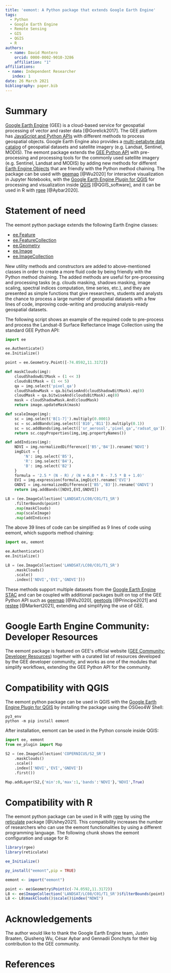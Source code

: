 ```yaml
---
title: 'eemont: A Python package that extends Google Earth Engine'
tags:
  - Python
  - Google Earth Engine
  - Remote Sensing
  - GIS
  - QGIS
  - R
authors:
  - name: David Montero
    orcid: 0000-0002-9010-3286
    affiliation: "1"
affiliations:
 - name: Independent Researcher
   index: 1
date: 26 March 2021
bibliography: paper.bib
---
```


# Summary

[Google Earth Engine](https://earthengine.google.com/) (GEE) is a cloud-based service for geospatial processing of vector and raster data [@Gorelick2017].
The GEE platform has [JavaScript and Python APIs](https://developers.google.com/earth-engine/guides) with different methods to process geospatial objects.
Google Earth Engine also provides a [multi-petabyte data catalog](https://developers.google.com/earth-engine/datasets/) of geospatial datasets and satellite imagery (e.g. Landsat, Sentinel, MODIS).
The eemont package extends the [GEE Python API](https://developers.google.com/earth-engine/guides/python_install) with pre-processing and processing tools
for the commonly used satellite imagery (e.g. Sentinel, Landsat and MODIS) by adding new methods for different
[Earth Engine Objects](https://developers.google.com/earth-engine/guides/objects_methods_overview) that are friendly with the Python method chaining. The package
can be used with [geemap](https://geemap.org/) [@Wu2020] for interactive visualization in Jupyter Notebooks, with the
[Google Earth Engine Plugin for QGIS](https://gee-community.github.io/qgis-earthengine-plugin/) for processing and visualization inside [QGIS](https://www.qgis.org/es/site/) [@QGIS_software], and it can be used in R with [rgee](https://github.com/r-spatial/rgee) [@Aybar2020].

# Statement of need

The eemont python package extends the following Earth Engine classes:

- [ee.Feature](https://developers.google.com/earth-engine/guides/features)
- [ee.FeatureCollection](https://developers.google.com/earth-engine/guides/feature_collections)
- [ee.Geometry](https://developers.google.com/earth-engine/guides/geometries)
- [ee.Image](https://developers.google.com/earth-engine/guides/image_overview)
- [ee.ImageCollection](https://developers.google.com/earth-engine/guides/ic_creating)

New utility methods and constructors are added to above-mentioned classes in order to create a more fluid code by being friendly with the Python method chaining.
The added methods are useful for pre-processing and processing tasks (e.g. clouds masking, shadows masking, image scaling, spectral indices computation, time series, etc.),
and they are presented as simple functions that give researchers, students and analysts the chance to process a large number of geospatial datasets with a few lines of code, improving code-writing and producing analysis-ready geospatial datasets.

The following script shows an example of the required code to pre-process and process the Landsat-8
Surface Reflectance Image Collection using the standard GEE Python API:

```python
import ee

ee.Authenticate()
ee.Initialize()

point = ee.Geometry.Point([-74.0592,11.3172])

def maskClouds(img):
    cloudShadowBitMask = (1 << 3)
    cloudsBitMask = (1 << 5)
    qa = img.select('pixel_qa')
    cloudShadowMask = qa.bitwiseAnd(cloudShadowBitMask).eq(0)
    cloudMask = qa.bitwiseAnd(cloudsBitMask).eq(0)
    mask = cloudShadowMask.And(cloudMask)
    return image.updateMask(mask)

def scaleImage(img):
    sc = img.select('B[1-7]').multiply(0.0001)
    sc = sc.addBands(img.select(['B10','B11']).multiply(0.1))
    sc = sc.addBands(img.select(['sr_aerosol','pixel_qa','radsat_qa']))
    return sc.copyProperties(img,img.propertyNames())

def addIndices(img):
    NDVI = img.normalizedDifference(['B5','B4']).rename('NDVI')
    imgDict = {
        'N': img.select('B5'),
        'R': img.select('B4'),
        'B': img.select('B2')
    }
    formula = '2.5 * (N - R) / (N + 6.0 * R - 7.5 * B + 1.0)'
    EVI = img.expression(formula,imgDict).rename('EVI')
    GNDVI = img.normalizedDifference(['B5','B3']).rename('GNDVI')
    return img.addBands([NDVI,EVI,GNDVI])

L8 = (ee.ImageCollection('LANDSAT/LC08/C01/T1_SR')
    .filterBounds(point)
    .map(maskClouds)
    .map(scaleImage)
    .map(addIndices)
```

The above 39 lines of code can be simplified as 9 lines of code using eemont, which supports method chaining:

```python
import ee, eemont

ee.Authenticate()
ee.Initialize()

L8 = (ee.ImageCollection('LANDSAT/LC08/C01/T1_SR')
    .maskClouds()
    .scale()
    .index(['NDVI','EVI','GNDVI']))
```

These methods support multiple datasets from the [Google Earth Engine STAC](https://earthengine-stac.storage.googleapis.com/catalog/catalog.json)
and can be coupled with additional packages built on top of the GEE Python API such as [geemap](https://geemap.org/) [@Wu2020],
[geetools](https://github.com/gee-community/gee_tools) [@Principe2021] and [restee](https://kmarkert.github.io/restee/) [@Markert2021], extending and simplifying the
use of GEE.

# Google Earth Engine Community: Developer Resources

The eemont package is featured on GEE's official website ([GEE Community: Developer Resources](https://developers.google.com/earth-engine/tutorials/community/developer-resources))
together with a curated list of resources developed by the GEE developer community, and works as one of the modules that simplify workflows,
extending the GEE Python API for the community.

# Compatibility with QGIS

The eemont python package can be used in QGIS with the [Google Earth Engine Plugin for QGIS](https://gee-community.github.io/qgis-earthengine-plugin/) by installing the package
using the OSGeo4W Shell:

```
py3_env
python -m pip install eemont
```

After installation, eemont can be used in the Python console inside QGIS:

```python
import ee, eemont
from ee_plugin import Map

S2 = (ee.ImageCollection('COPERNICUS/S2_SR')
    .maskClouds()
    .scale()
    .index(['NDVI','EVI','GNDVI'])
    .first())

Map.addLayer(S2,{'min':0,'max':1,'bands':'NDVI'},'NDVI',True)
```

# Compatibility with R

The eemont python package can be used in R with [rgee](https://github.com/r-spatial/rgee) by using the [reticulate](https://rstudio.github.io/reticulate/) package [@Ushey2021].
This compatibility increases the number of researchers who can use the eemont functionalities by using a different programming language.
The following chunk shows the eemont configuration and usage for R:

```r
library(rgee)
library(reticulate)

ee_Initialize()

py_install("eemont",pip = TRUE)

eemont <- import("eemont")

point <- ee$Geometry$Point(c(-74.0592,11.3172))
L8 <- ee$ImageCollection('LANDSAT/LC08/C01/T1_SR')$filterBounds(point)
L8 <- L8$maskClouds()$scale()$index("NDWI")
```

# Acknowledgements

The author would like to thank the Google Earth Engine team, Justin Braaten, Qiusheng Wu, César Aybar and Gennadii Donchyts for their big contribution to the GEE community.

# References